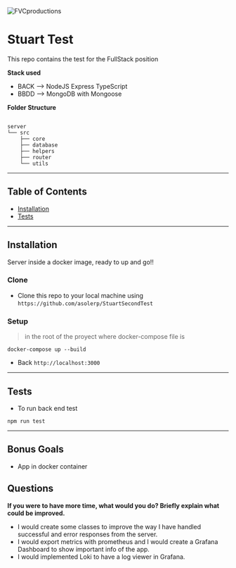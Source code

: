 <img src="https://eu-startupjobs.com/media/1534943416.12_logo_Stuart.png" title="Stuart" alt="FVCproductions">


# Stuart Test

This repo contains the test for the FullStack position

**Stack used**

- BACK --> NodeJS Express TypeScript
- BBDD --> MongoDB with Mongoose

**Folder Structure**
```

server
└── src      
    ├── core
    ├── database
    ├── helpers
    ├── router
    └── utils  
```
---

## Table of Contents

- [Installation](#installation)
- [Tests](#tests)

---

## Installation

Server inside a docker image, ready to up and go!!

### Clone

- Clone this repo to your local machine using `https://github.com/asolerp/StuartSecondTest`

### Setup

> in the root of the proyect where docker-compose file is

```shell
docker-compose up --build
```

- Back `http://localhost:3000`

---

## Tests

- To run back end test
```shell
npm run test
```

---

## Bonus Goals
- App in docker container

## Questions

**If you were to have more time, what would you do? Briefly explain what could be improved.**

 - I would create some classes to improve the way I have handled successful and error responses from the server.
 - I would export metrics with prometheus and I would create a Grafana Dashboard to show important info of the app.
 - I would implemented Loki to have a log viewer in Grafana.